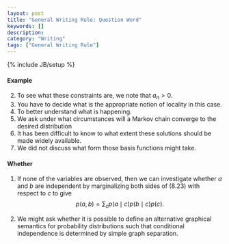 ```yaml
---
layout: post
title: "General Writing Rule: Question Word"
keywords: []
description: 
category: "Writing"
tags: ["General Writing Rule"]
---
```

{% include JB/setup %}

#### Example
2. To see what these constraints are, we note that $a_n \gt 0$.
3. You have to decide what is the appropriate notion of locality in this case.
4. To better understand what is happening.
5. We ask under what circumstances will a Markov chain converge to the desired distribution
6. It has been difficult to know to what extent these solutions should be made
widely available.
7. We did not discuss what form those basis functions might take. 



#### Whether
1. If none of the variables are observed, then we can investigate whether $a$ and $b$ are
independent by marginalizing both sides of (8.23) with respect to $c$ to give
$$
p(a, b)=\sum_{c} p(a \mid c) p(b \mid c) p(c) \textstyle{.}
$$

2. We might ask whether it is possible to define an alternative graphical
   semantics for probability distributions such that conditional independence
   is determined by simple graph separation.
